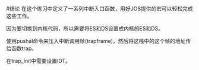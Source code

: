 #结论
在这个练习中定义了一系列中断入口函数，用好JOS提供的宏可以轻松完成这些工作。

因为要切换到内核代码，所以需要将ES和DS设置成内核的ES和DS。

使用pushal命令来压入中断调用帧(trapframe)，然后将这栈中的这个帧的地址传给函数trap。

在trap_init中需要设置IDT。
